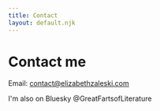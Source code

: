 ```yaml
---
title: Contact
layout: default.njk
---
```


# Contact me

 Email: contact@elizabethzaleski.com

 I'm also on Bluesky @GreatFartsofLiterature
